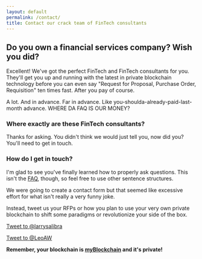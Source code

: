 ```yaml
---
layout: default
permalink: /contact/
title: Contact our crack team of FinTech consultants
---
```


## Do you own a financial services company? Wish you did?

Excellent! We've got the perfect FinTech and FinTech consultants for you.  They'll get you
up and running with the latest in private blockchain technology before you can even
say "Request for Proposal, Purchase Order, Requisition" ten times fast. After you pay of course.

A lot. And in advance. Far in advance. Like you-shoulda-already-paid-last-month advance. WHERE DA FAQ IS OUR MONEY?

### Where exactly are these FinTech consultants?

Thanks for asking. You didn't think we would just tell you, now did you? You'll need
to get in touch.

### How do I get in touch?

I'm glad to see you've finally learned how to properly ask questions. This isn't the
[FAQ](/faq/), though, so feel free to use other sentence structures.

We were going to create a contact form but that seemed like excessive effort for what isn't really a very funny joke.

Instead, tweet us your RFPs or how you plan to use your very own private blockchain
to shift some paradigms or revolutionize your side of the box.

<a href="https://twitter.com/intent/tweet?screen_name=larrysalibra" class="twitter-mention-button" data-size="large" data-related="larrysalibra,leoaw">Tweet to @larrysalibra</a>


<a href="https://twitter.com/intent/tweet?screen_name=LeoAW" class="twitter-mention-button" data-size="large" data-related="larrysalibra,leoaw">Tweet to @LeoAW</a> <script>!function(d,s,id){var js,fjs=d.getElementsByTagName(s)[0],p=/^http:/.test(d.location)?'http':'https';if(!d.getElementById(id)){js=d.createElement(s);js.id=id;js.src=p+'://platform.twitter.com/widgets.js';fjs.parentNode.insertBefore(js,fjs);}}(document, 'script', 'twitter-wjs');</script>

**Remember, your blockchain is [myBlockchain](/) and it's private!**
